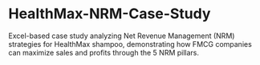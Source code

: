# HealthMax-NRM-Case-Study
Excel-based case study analyzing Net Revenue Management (NRM) strategies for HealthMax shampoo, demonstrating how FMCG companies can maximize sales and profits through the 5 NRM pillars.
